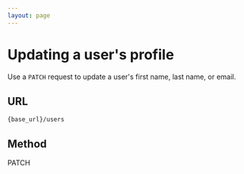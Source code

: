 ```yaml
---
layout: page
---
```


# Updating a user's profile

Use a `PATCH` request to update a user's first name, last name, or email.

## URL

```shell
{base_url}/users
```

## Method

PATCH
